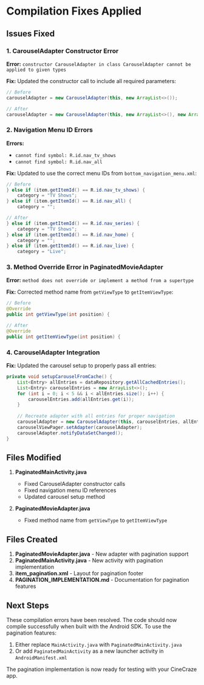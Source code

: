 # Compilation Fixes Applied

## Issues Fixed

### 1. CarouselAdapter Constructor Error
**Error:** `constructor CarouselAdapter in class CarouselAdapter cannot be applied to given types`

**Fix:** Updated the constructor call to include all required parameters:
```java
// Before
carouselAdapter = new CarouselAdapter(this, new ArrayList<>());

// After  
carouselAdapter = new CarouselAdapter(this, new ArrayList<>(), new ArrayList<>());
```

### 2. Navigation Menu ID Errors
**Errors:** 
- `cannot find symbol: R.id.nav_tv_shows`
- `cannot find symbol: R.id.nav_all`

**Fix:** Updated to use the correct menu IDs from `bottom_navigation_menu.xml`:
```java
// Before
} else if (item.getItemId() == R.id.nav_tv_shows) {
    category = "TV Shows";
} else if (item.getItemId() == R.id.nav_all) {
    category = "";

// After
} else if (item.getItemId() == R.id.nav_series) {
    category = "TV Shows";
} else if (item.getItemId() == R.id.nav_home) {
    category = "";
} else if (item.getItemId() == R.id.nav_live) {
    category = "Live";
```

### 3. Method Override Error in PaginatedMovieAdapter
**Error:** `method does not override or implement a method from a supertype`

**Fix:** Corrected method name from `getViewType` to `getItemViewType`:
```java
// Before
@Override
public int getViewType(int position) {

// After
@Override
public int getItemViewType(int position) {
```

### 4. CarouselAdapter Integration
**Fix:** Updated the carousel setup to properly pass all entries:
```java
private void setupCarouselFromCache() {
    List<Entry> allEntries = dataRepository.getAllCachedEntries();
    List<Entry> carouselEntries = new ArrayList<>();
    for (int i = 0; i < 5 && i < allEntries.size(); i++) {
        carouselEntries.add(allEntries.get(i));
    }
    
    // Recreate adapter with all entries for proper navigation
    carouselAdapter = new CarouselAdapter(this, carouselEntries, allEntries);
    carouselViewPager.setAdapter(carouselAdapter);
    carouselAdapter.notifyDataSetChanged();
}
```

## Files Modified

1. **PaginatedMainActivity.java**
   - Fixed CarouselAdapter constructor calls
   - Fixed navigation menu ID references
   - Updated carousel setup method

2. **PaginatedMovieAdapter.java**
   - Fixed method name from `getViewType` to `getItemViewType`

## Files Created

1. **PaginatedMovieAdapter.java** - New adapter with pagination support
2. **PaginatedMainActivity.java** - New activity with pagination implementation
3. **item_pagination.xml** - Layout for pagination footer
4. **PAGINATION_IMPLEMENTATION.md** - Documentation for pagination features

## Next Steps

These compilation errors have been resolved. The code should now compile successfully when built with the Android SDK. To use the pagination features:

1. Either replace `MainActivity.java` with `PaginatedMainActivity.java`
2. Or add `PaginatedMainActivity` as a new launcher activity in `AndroidManifest.xml`

The pagination implementation is now ready for testing with your CineCraze app.